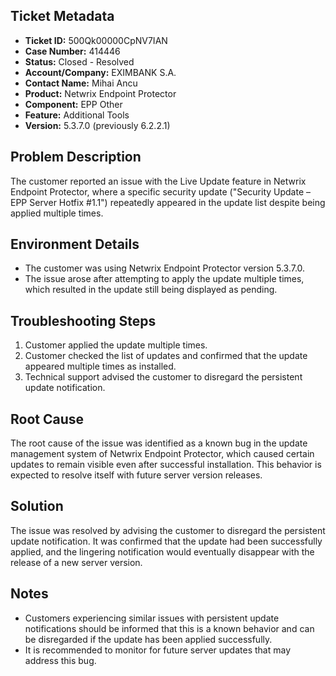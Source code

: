 ## Ticket Metadata
- **Ticket ID:** 500Qk00000CpNV7IAN
- **Case Number:** 414446
- **Status:** Closed - Resolved
- **Account/Company:** EXIMBANK S.A.
- **Contact Name:** Mihai Ancu
- **Product:** Netwrix Endpoint Protector
- **Component:** EPP Other
- **Feature:** Additional Tools
- **Version:** 5.3.7.0 (previously 6.2.2.1)

## Problem Description
The customer reported an issue with the Live Update feature in Netwrix Endpoint Protector, where a specific security update ("Security Update – EPP Server Hotfix #1.1") repeatedly appeared in the update list despite being applied multiple times.

## Environment Details
- The customer was using Netwrix Endpoint Protector version 5.3.7.0.
- The issue arose after attempting to apply the update multiple times, which resulted in the update still being displayed as pending.

## Troubleshooting Steps
1. Customer applied the update multiple times.
2. Customer checked the list of updates and confirmed that the update appeared multiple times as installed.
3. Technical support advised the customer to disregard the persistent update notification.

## Root Cause
The root cause of the issue was identified as a known bug in the update management system of Netwrix Endpoint Protector, which caused certain updates to remain visible even after successful installation. This behavior is expected to resolve itself with future server version releases.

## Solution
The issue was resolved by advising the customer to disregard the persistent update notification. It was confirmed that the update had been successfully applied, and the lingering notification would eventually disappear with the release of a new server version.

## Notes
- Customers experiencing similar issues with persistent update notifications should be informed that this is a known behavior and can be disregarded if the update has been applied successfully.
- It is recommended to monitor for future server updates that may address this bug.